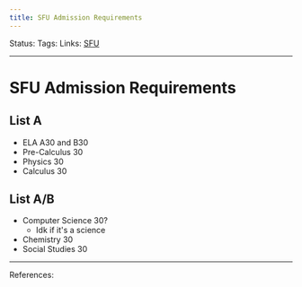 ```yaml
---
title: SFU Admission Requirements
---
```

Status:
Tags:
Links: [SFU](out/sfu.md)
___
# SFU Admission Requirements
## List A
- ELA A30 and B30
- Pre-Calculus 30
- Physics 30
- Calculus 30

## List A/B
- Computer Science 30?
	- Idk if it's a science
- Chemistry 30
- Social Studies 30
___
References: